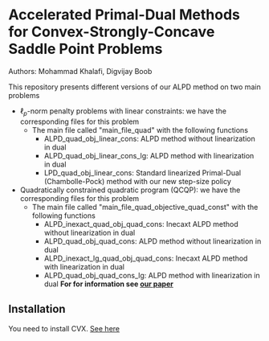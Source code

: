 
#  **Accelerated Primal-Dual Methods for Convex-Strongly-Concave Saddle Point Problems** 
Authors: Mohammad Khalafi, Digvijay Boob

This repository presents different versions of our ALPD method on two main problems 
 - $\ell_p$-norm penalty problems with linear constraints: we have the corresponding files for this problem
    - The main file called "main_file_quad" with the following functions
        - ALPD_quad_obj_linear_cons: ALPD method without linearization in dual
        - ALPD_quad_obj_linear_cons_lg: ALPD method with linearization in dual
        - LPD_quad_obj_linear_cons: Standard linearized Primal-Dual (Chambolle-Pock) method with our new step-size policy
- Quadratically constrained quadratic program (QCQP): we have the corresponding files for this problem
   - The main file called "main_file_quad_objective_quad_const" with the following functions
      - ALPD_inexact_quad_obj_quad_cons: Inecaxt ALPD method without linearization in dual
      - ALPD_quad_obj_quad_cons: ALPD method without linearization in dual
      - ALPD_inexact_lg_quad_obj_quad_cons: Inecaxt ALPD method with linearization in dual
      - ALPD_quad_obj_quad_cons_lg: ALPD method with linearization in dual
  **For for information see [our paper](https://scholar.google.com/citations?view_op=view_citation&hl=en&user=HA-GlnkAAAAJ&citation_for_view=HA-GlnkAAAAJ:9yKSN-GCB0IC)** 
   

##  Installation
You need to install CVX. [See here](https://cvxr.com/cvx/)

